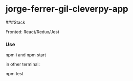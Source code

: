 # jorge-ferrer-gil-cleverpy-app

###Stack

Fronted: React/Redux/Jest

### Use

npm i and npm start

in other terminal: 

npm test